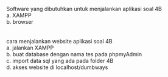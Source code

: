 Software yang dibutuhkan untuk menjalankan aplikasi soal 4B<br>
a. XAMPP<br>
b. browser<br>
<br>
<br>
cara menjalankan website aplikasi soal 4B<br>
a. jalankan XAMPP<br>
b. buat database dengan nama tes pada phpmyAdmin<br>
c. import data sql yang ada pada folder 4B<br>
d. akses website di localhost/dumbways<br>
